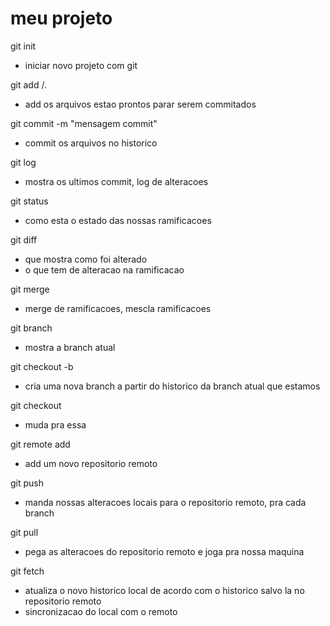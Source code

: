 # meu projeto

git init
- iniciar novo projeto com git

git add <nome do arquivo>/.
- add os arquivos estao prontos parar serem commitados

git commit -m "mensagem commit"
- commit os arquivos no historico

git log
- mostra os ultimos commit, log de alteracoes

git status
- como esta o estado das nossas ramificacoes

git diff
- que mostra como foi alterado
- o que tem de alteracao na ramificacao

git merge
- merge de ramificacoes, mescla ramificacoes

git branch
- mostra a branch atual

git checkout -b <nome-da-branch>
- cria uma nova branch a partir do historico da branch atual que estamos

git checkout <nome-branch>
- muda pra essa 

git remote add <nome> <url>
- add um novo repositorio remoto

git push <nome> <nome-da-branch>
- manda nossas alteracoes locais para o repositorio remoto, pra cada branch

git pull <nome> <nome-da-branch>
- pega as alteracoes do repositorio remoto e joga pra nossa maquina

git fetch
- atualiza o novo historico local de acordo com o historico salvo la no repositorio remoto
- sincronizacao do local com o remoto